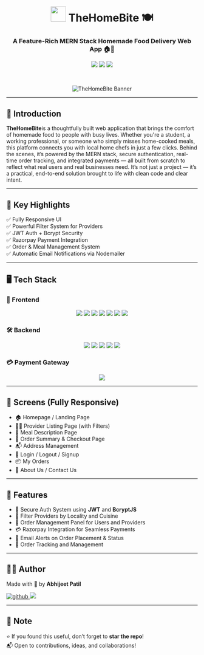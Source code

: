 <h1 align="center">
  <img src="https://media.giphy.com/media/JIX9t2j0ZTN9S/giphy.gif" width="40" /> TheHomeBite 🍽️
</h1>

<h3 align="center">
  A Feature-Rich MERN Stack Homemade Food Delivery Web App 🏠🥗
</h3>

<p align="center">
  <img src="https://img.shields.io/github/languages/top/abhijeetpatilrm/TheHomeBite?color=blue&style=for-the-badge" />
  <img src="https://img.shields.io/github/repo-size/abhijeetpatilrm/TheHomeBite?color=green&style=for-the-badge" />
  <img src="https://img.shields.io/github/license/abhijeetpatilrm/TheHomeBite?style=for-the-badge" />
</p>

<br />

<p align="center">
  <img src="https://images.unsplash.com/photo-1604908177792-09e4d2cda2d4?auto=format&fit=crop&w=1200&q=80" alt="TheHomeBite Banner" style="max-width:100%;" />
</p>

---

## 🚀 Introduction

**TheHomeBite**is a thoughtfully built web application that brings the comfort of homemade food to people with busy lives. Whether you're a student, a working professional, or someone who simply misses home-cooked meals, this platform connects you with local home chefs in just a few clicks. Behind the scenes, it’s powered by the MERN stack, secure authentication, real-time order tracking, and integrated payments — all built from scratch to reflect what real users and real businesses need. It’s not just a project — it’s a practical, end-to-end solution brought to life with clean code and clear intent.

---

## 🧠 Key Highlights

✅ Fully Responsive UI  
✅ Powerful Filter System for Providers  
✅ JWT Auth + Bcrypt Security  
✅ Razorpay Payment Integration  
✅ Order & Meal Management System  
✅ Automatic Email Notifications via Nodemailer  

---

## 🖥️ Tech Stack

### 🧩 Frontend
<p align="center">
  <img src="https://img.shields.io/badge/React-20232A?style=for-the-badge&logo=react&logoColor=61DAFB" />
  <img src="https://img.shields.io/badge/Redux-764ABC?style=for-the-badge&logo=redux&logoColor=white" />
  <img src="https://img.shields.io/badge/Material--UI-0081CB?style=for-the-badge&logo=mui&logoColor=white" />
  <img src="https://img.shields.io/badge/JavaScript-F0DB4F?style=for-the-badge&logo=javascript&logoColor=black" />
  <img src="https://img.shields.io/badge/REST%20API-005571?style=for-the-badge" />
  <img src="https://img.shields.io/badge/HTML5-E44D26?style=for-the-badge&logo=html5&logoColor=white" />
  <img src="https://img.shields.io/badge/CSS3-264DE4?style=for-the-badge&logo=css3&logoColor=white" />
</p>

### 🛠️ Backend
<p align="center">
  <img src="https://img.shields.io/badge/Node.js-339933?style=for-the-badge&logo=node.js&logoColor=white" />
  <img src="https://img.shields.io/badge/Express.js-404D59?style=for-the-badge" />
  <img src="https://img.shields.io/badge/MongoDB-47A248?style=for-the-badge&logo=mongodb&logoColor=white" />
  <img src="https://img.shields.io/badge/JWT-black?style=for-the-badge&logo=jsonwebtokens&logoColor=white" />
  <img src="https://img.shields.io/badge/Nodemailer-0c7cd5?style=for-the-badge&logo=gmail&logoColor=white" />
</p>

### 💳 Payment Gateway
<p align="center">
  <img src="https://img.shields.io/badge/Razorpay-02042B?style=for-the-badge&logo=razorpay&logoColor=3395FF" />
</p>

---

## 📱 Screens (Fully Responsive)

- 🏠 Homepage / Landing Page  
- 👩‍🍳 Provider Listing Page (with Filters)  
- 🍛 Meal Description Page  
- 🧾 Order Summary & Checkout Page  
- 📬 Address Management  
- 🔐 Login / Logout / Signup  
- 📦 My Orders  
- 📖 About Us / Contact Us

---

## 🎯 Features

- 🔐 Secure Auth System using **JWT** and **BcryptJS**
- 📌 Filter Providers by Locality and Cuisine
- 💼 Order Management Panel for Users and Providers
- 💳 Razorpay Integration for Seamless Payments
- 📧 Email Alerts on Order Placement & Status
- 🧾 Order Tracking and Management

---

## 🙋‍♂️ Author

Made with 💖 by **Abhijeet Patil**

<p align="left">
  <a href="https://github.com/abhijeetpatilrm" target="_blank">
    <img src="https://img.shields.io/badge/GitHub-abhijeetpatilrm-181717?style=for-the-badge&logo=github" alt="github" />
  </a>
  <a href="mailto:abhijeetpatilhnl@gmail.com" target="_blank">
    <img src="https://img.shields.io/badge/Gmail-Abhijeet_Patil-D14836?style=for-the-badge&logo=gmail&logoColor=white" />
  </a>
</p>

---

## 📌 Note

⭐ If you found this useful, don’t forget to **star the repo**!  
📬 Open to contributions, ideas, and collaborations!

